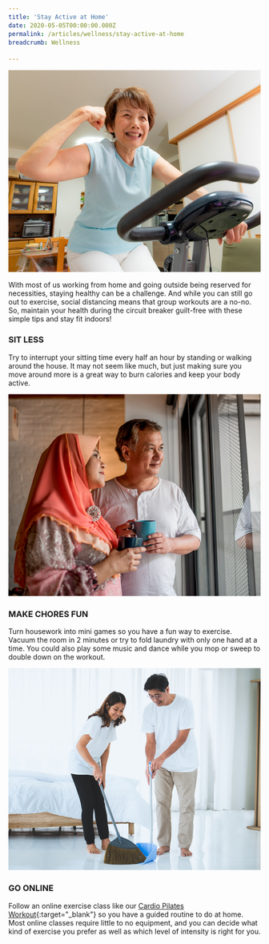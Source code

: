 ```yaml
---
title: 'Stay Active at Home'
date: 2020-05-05T00:00:00.000Z
permalink: /articles/wellness/stay-active-at-home
breadcrumb: Wellness

---
```


![Stay Active at Home](/images/content-articles/wellness/stay-active-at-home-img1.jpg)

With most of us working from home and going outside being reserved for necessities, staying healthy can be a challenge. And while you can still go out to exercise, social distancing means that group workouts are a no-no. So, maintain your health during the circuit breaker guilt-free with these simple tips and stay fit indoors!

### SIT LESS
Try to interrupt your sitting time every half an hour by standing or walking around the house. It may not seem like much, but just making sure you move around more is a great way to burn calories and keep your body active. 

![Stay Active at Home](/images/content-articles/wellness/stay-active-at-home-img2.jpg) 

### MAKE CHORES FUN
Turn housework into mini games so you have a fun way to exercise. Vacuum the room in 2 minutes or try to fold laundry with only one hand at a time. You could also play some music and dance while you mop or sweep to double down on the workout. 

![Stay Active at Home](/images/content-articles/wellness/stay-active-at-home-img3.jpg)

### GO ONLINE
Follow an online exercise class like our [Cardio Pilates Workout](https://www.facebook.com/1605595636318543/videos/211582556830281/){:target="_blank"} so you have a guided routine to do at home. Most online classes require little to no equipment, and you can decide what kind of exercise you prefer as well as which level of intensity is right for you.
